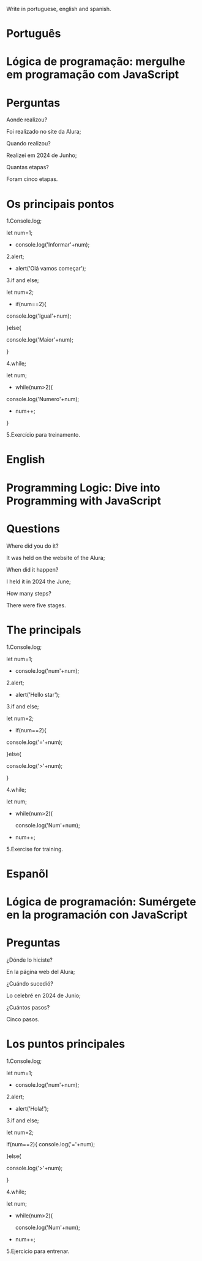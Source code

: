 

Write in portuguese, english and spanish.

# Português

# Lógica de programação: mergulhe em programação com JavaScript

 
# Perguntas

Aonde realizou?

Foi realizado no site da Alura;

Quando realizou?

Realizei em 2024 de Junho;

Quantas etapas?

Foram cinco etapas.

# Os principais pontos

1.Console.log;

let num=1;

- console.log('Informar'+num);

2.alert;
 - alert('Olá vamos começar');
   
3.if and else;

let num=2;
 - if(num==2){
   
 console.log('Igual'+num);

}else{

 console.log('Maior'+num);
 
}

4.while;

let num;

- while(num>2){

 console.log('Numero'+num);

- num++;

}


5.Exercício para treinamento.

# English

# Programming Logic: Dive into Programming with JavaScript

# Questions

Where did you do it?

It was held on the website of the Alura;

When did it happen?

I held it in 2024  the June;


How many steps?

There were five stages.

 

#  The principals

1.Console.log;

 let num=1;

- console.log('num'+num);

2.alert;

- alert('Hello star');

3.if and else;

let num=2;

 - if(num==2){
   
 console.log('='+num);

}else{

 console.log('>'+num);
 
}

4.while;

let num;

- while(num>2){

  console.log('Num'+num);

- num++;


5.Exercise for training.


# Espanõl

# Lógica de programación: Sumérgete en la programación con JavaScript

# Preguntas

¿Dónde lo hiciste?

En la página web del Alura;

¿Cuándo sucedió?

Lo celebré en 2024 de Junio;

¿Cuántos pasos?

Cinco pasos.


# Los puntos principales

1.Console.log;

let num=1;

- console.log('num'+num);

2.alert;

 - alert('Hola!');
 
3.if and else;

let num=2;

if(num==2){
console.log('='+num);

}else{

console.log('>'+num);

}

4.while;

let num;

- while(num>2){

  console.log('Num'+num);

- num++;


5.Ejercicio para entrenar.
